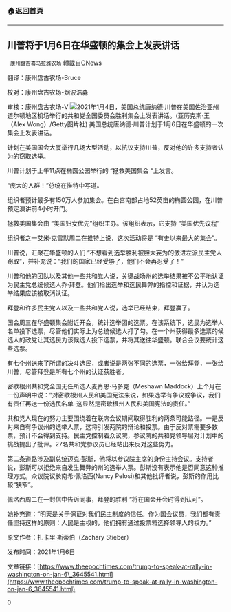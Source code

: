 ###  [:house:返回首頁](https://github.com/ourhimalayas/txt)
---

## 川普将于1月6日在华盛顿的集会上发表讲话
` 康州盘古喜马拉雅农场` [轉載自GNews](https://gnews.org/zh-hans/724215/)

翻译：康州盘古农场-Bruce

校对：康州盘古农场-烟波浩淼

审核：康州盘古农场-V
![]()![](https://gnews.org/wp-content/uploads/2021/01/Picture1-6.png)2021年1月4日，美国总统唐纳德·川普在美国佐治亚州道尔顿地区机场举行的共和党全国委员会胜利集会上发表讲话。(亚历克斯·王（Alex Wong）/Getty图片社)
美国总统唐纳德·川普计划于1月6日在华盛顿的一次集会上发表讲话。

计划在美国国会大厦举行几场大型活动，以抗议支持川普，反对他的许多支持者认为的窃取选举。

川普计划于上午11点在椭圆公园举行的 “拯救美国集会 “上发言。

“庞大的人群！”总统在推特中写道。

组织者预计最多有150万人参加集会。在白宫南部占地52英亩的椭圆公园，在川普预定演讲前4小时开门。

拯救美国集会由 “美国妇女优先”组织主办。该组织表示，它支持 “美国优先议程”

组织者之一艾米·克雷默周二在推特上说，这次活动将是 “有史以来最大的集会”。

川普说，汇聚在华盛顿的人们 “不想看到选举胜利被胆大妄为的激进左派民主党人窃取”，并补充说：”我们的国家已经受够了，他们不会再忍受了！”

川普和他的团队以及其他一些共和党人说，关键战场州的选举结果被不公平地认证为民主党总统候选人乔·拜登。他们指出选举和选民舞弊的指控和证据，并认为选举结果应该被取消认证。

拜登和许多民主党人以及一些共和党人说，选举已经结束，拜登赢了。

国会周三在华盛顿集会附近开会，统计选举团的选票。在该系统下，选民为选举人名单投下选票，尽管他们实际上为总统候选人打了勾。在一个州获得最多选票的候选人的政党让其选民为该候选人投下选票，并将其送往华盛顿。联合会议要统计这些选票。

有七个州送来了所谓的决斗选民，或者说是两张不同的选票，一张给拜登，一张给川普，尽管拜登是所有七个州的认证获胜者。

密歇根州共和党全国无任所选人麦肖恩·马多克（Meshawn Maddock）上个月在一份声明中说：”对密歇根州人民和美国宪法来说，如果选举有争议或争议，我们有责任再送一份选民名单–这显然是密歇根州人民和美国宪法的责任。”

共和党人现在的努力主要围绕着在联席会议期间取得胜利的两条可能路径。一是反对来自有争议州的选举人票，这将引发两院的辩论和投票。由于反对票需要多数票，预计不会得到支持。民主党控制着众议院，参议院的共和党领导层对计划中的挑战提出了批评。27名共和党参议员已经站出来反对这些努力。

第二条道路涉及副总统迈克·彭斯，他将以参议院主席的身份主持会议。支持者说，彭斯可以拒绝来自发生舞弊的州的选举人票。彭斯没有表示他是否同意这种推理方式。众议院议长南希·佩洛西(Nancy Pelosi)和其他批评者说，彭斯的作用比较“狭窄”。

佩洛西周二在一封信中告诉同事，拜登的胜利 “将在国会开会时得到认可”。

她补充道：”明天是关于保证对我们民主制度的信任。作为国会议员，我们都有责任坚持这样的原则：人民是主权的，他们拥有通过投票箱选择领导人的权力。”

原文作者：扎卡里·斯蒂伯（Zachary Stieber）

发布时间：2021年1月6日

文章链接：[https://www.theepochtimes.com/trump-to-speak-at-rally-in-washington-on-jan-6\_3645541.html](https://www.theepochtimes.com/trump-to-speak-at-rally-in-washington-on-jan-6_3645541.html)

0
